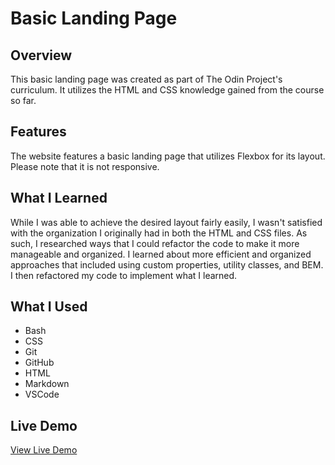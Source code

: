 # Basic Landing Page

## Overview
This basic landing page was created as part of The Odin Project's curriculum. It utilizes the HTML and CSS knowledge gained from the course so far.

## Features
The website features a basic landing page that utilizes Flexbox for its layout. Please note that it is not responsive.

## What I Learned
While I was able to achieve the desired layout fairly easily, I wasn't satisfied with the organization I originally had in both the HTML and CSS files. As such, I researched ways that I could refactor the code to make it more manageable and organized. I learned about more efficient and organized approaches that included using custom properties, utility classes, and BEM. I then refactored my code to implement what I learned.

## What I Used
* Bash
* CSS
* Git
* GitHub
* HTML
* Markdown
* VSCode

## Live Demo
[View Live Demo](https://creative-cookie.github.io/odin-landing-page/)
